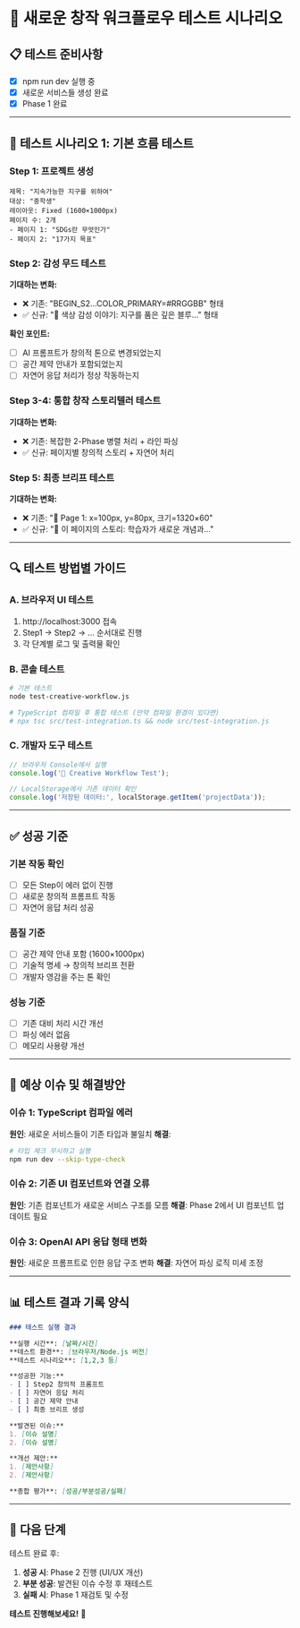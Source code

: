 # 🧪 새로운 창작 워크플로우 테스트 시나리오

## 📋 테스트 준비사항
- [x] npm run dev 실행 중
- [x] 새로운 서비스들 생성 완료
- [x] Phase 1 완료

---

## 🎯 테스트 시나리오 1: 기본 흐름 테스트

### Step 1: 프로젝트 생성
```
제목: "지속가능한 지구를 위하여"
대상: "중학생"
레이아웃: Fixed (1600×1000px)
페이지 수: 2개
- 페이지 1: "SDGs란 무엇인가"
- 페이지 2: "17가지 목표"
```

### Step 2: 감성 무드 테스트
**기대하는 변화:**
- ❌ 기존: "BEGIN_S2...COLOR_PRIMARY=#RRGGBB" 형태
- ✅ 신규: "🎨 색상 감성 이야기: 지구를 품은 깊은 블루..." 형태

**확인 포인트:**
- [ ] AI 프롬프트가 창의적 톤으로 변경되었는지
- [ ] 공간 제약 안내가 포함되었는지
- [ ] 자연어 응답 처리가 정상 작동하는지

### Step 3-4: 통합 창작 스토리텔러 테스트
**기대하는 변화:**
- ❌ 기존: 복잡한 2-Phase 병렬 처리 + 라인 파싱
- ✅ 신규: 페이지별 창의적 스토리 + 자연어 처리

### Step 5: 최종 브리프 테스트
**기대하는 변화:**
- ❌ 기존: "📄 Page 1: x=100px, y=80px, 크기=1320×60"
- ✅ 신규: "🌟 이 페이지의 스토리: 학습자가 새로운 개념과..."

---

## 🔍 테스트 방법별 가이드

### A. 브라우저 UI 테스트
1. http://localhost:3000 접속
2. Step1 → Step2 → ... 순서대로 진행
3. 각 단계별 로그 및 출력물 확인

### B. 콘솔 테스트
```bash
# 기본 테스트
node test-creative-workflow.js

# TypeScript 컴파일 후 통합 테스트 (만약 컴파일 환경이 있다면)
# npx tsc src/test-integration.ts && node src/test-integration.js
```

### C. 개발자 도구 테스트
```javascript
// 브라우저 Console에서 실행
console.log('🎪 Creative Workflow Test');

// LocalStorage에서 기존 데이터 확인
console.log('저장된 데이터:', localStorage.getItem('projectData'));
```

---

## ✅ 성공 기준

### 기본 작동 확인
- [ ] 모든 Step이 에러 없이 진행
- [ ] 새로운 창의적 프롬프트 작동
- [ ] 자연어 응답 처리 성공

### 품질 기준
- [ ] 공간 제약 안내 포함 (1600×1000px)
- [ ] 기술적 명세 → 창의적 브리프 전환
- [ ] 개발자 영감을 주는 톤 확인

### 성능 기준
- [ ] 기존 대비 처리 시간 개선
- [ ] 파싱 에러 없음
- [ ] 메모리 사용량 개선

---

## 🚨 예상 이슈 및 해결방안

### 이슈 1: TypeScript 컴파일 에러
**원인**: 새로운 서비스들이 기존 타입과 불일치
**해결**:
```bash
# 타입 체크 무시하고 실행
npm run dev --skip-type-check
```

### 이슈 2: 기존 UI 컴포넌트와 연결 오류
**원인**: 기존 컴포넌트가 새로운 서비스 구조를 모름
**해결**: Phase 2에서 UI 컴포넌트 업데이트 필요

### 이슈 3: OpenAI API 응답 형태 변화
**원인**: 새로운 프롬프트로 인한 응답 구조 변화
**해결**: 자연어 파싱 로직 미세 조정

---

## 📊 테스트 결과 기록 양식

```markdown
### 테스트 실행 결과

**실행 시간**: [날짜/시간]
**테스트 환경**: [브라우저/Node.js 버전]
**테스트 시나리오**: [1,2,3 등]

**성공한 기능:**
- [ ] Step2 창의적 프롬프트
- [ ] 자연어 응답 처리
- [ ] 공간 제약 안내
- [ ] 최종 브리프 생성

**발견된 이슈:**
1. [이슈 설명]
2. [이슈 설명]

**개선 제안:**
1. [제안사항]
2. [제안사항]

**종합 평가**: [성공/부분성공/실패]
```

---

## 🎯 다음 단계

테스트 완료 후:

1. **성공 시**: Phase 2 진행 (UI/UX 개선)
2. **부분 성공**: 발견된 이슈 수정 후 재테스트
3. **실패 시**: Phase 1 재검토 및 수정

**테스트 진행해보세요!** 🚀